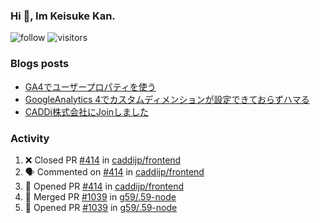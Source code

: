 ### Hi 👋, Im Keisuke Kan.

<!--
**9renpoto/9renpoto** is a ✨ _special_ ✨ repository because its `README.md` (this file) appears on your GitHub profile.

Here are some ideas to get you started:

- 🔭 I’m currently working on ...
- 🌱 I’m currently learning ...
- 👯 I’m looking to collaborate on ...
- 🤔 I’m looking for help with ...
- 💬 Ask me about ...
- 📫 How to reach me: ...
- 😄 Pronouns: ...
- ⚡ Fun fact: ...
-->

![follow](https://img.shields.io/github/followers/9renpoto?label=Follow&style=social)
![visitors](https://komarev.com/ghpvc/?username=9renpoto&label=Profile%20views&color=0e75b6&style=flat)

### Blogs posts

<!-- BLOG-POST-LIST:START -->
- [GA4でユーザープロパティを使う](https://9renpoto.dev/2021/02/21/google-analytics-4-user-properties/)
- [GoogleAnalytics 4でカスタムディメンションが設定できておらずハマる](https://9renpoto.dev/2021/02/13/google-analytics-4/)
- [CADDi株式会社にJoinしました](https://9renpoto.dev/2020/12/05/join/)
<!-- BLOG-POST-LIST:END -->

### Activity

<!--START_SECTION:activity-->
1. ❌ Closed PR [#414](https://github.com/caddijp/frontend/pull/414) in [caddijp/frontend](https://github.com/caddijp/frontend)
2. 🗣 Commented on [#414](https://github.com/caddijp/frontend/issues/414) in [caddijp/frontend](https://github.com/caddijp/frontend)
3. 💪 Opened PR [#414](https://github.com/caddijp/frontend/pull/414) in [caddijp/frontend](https://github.com/caddijp/frontend)
4. 🎉 Merged PR [#1039](https://github.com/g59/.59-node/pull/1039) in [g59/.59-node](https://github.com/g59/.59-node)
5. 💪 Opened PR [#1039](https://github.com/g59/.59-node/pull/1039) in [g59/.59-node](https://github.com/g59/.59-node)
<!--END_SECTION:activity-->

<!--START_SECTION:waka-->
<!--END_SECTION:waka-->